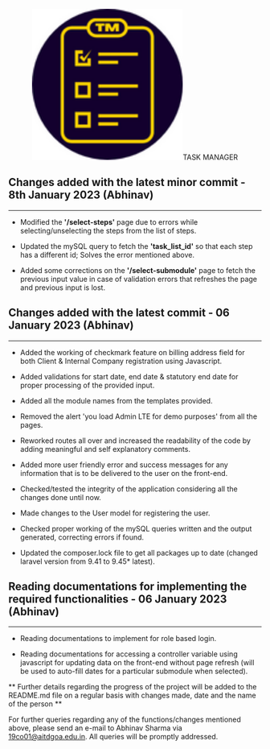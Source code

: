 <p align="center"><a href="https://github.com/abhinavjames2002/task-manager" target="_blank"><img src="/public/dist/img/AdminLTELogo.png" width="300" alt="Task Manager Logo"></a>TASK MANAGER</p>

## Changes added with the latest minor commit - 8th January 2023 (Abhinav)
---
+ Modified the **'/select-steps'** page due to errors while selecting/unselecting the steps from the list of steps.

+ Updated the mySQL query to fetch the **'task_list_id'** so that each step has a different id; Solves the error mentioned above.

+ Added some corrections on the **'/select-submodule'** page to fetch the previous input value in case of validation errors that refreshes the page and previous input is lost.


## Changes added with the latest commit - 06 January 2023 (Abhinav)
---
+ Added the working of checkmark feature on billing address field for both Client & Internal Company registration using Javascript.

+ Added validations for start date, end date & statutory end date for proper processing of the provided input.

+ Added all the module names from the templates provided.

+ Removed the alert 'you load Admin LTE for demo purposes' from all the pages.

+ Reworked routes all over and increased the readability of the code by adding meaningful and self explanatory comments.

+ Added more user friendly error and success messages for any information that is to be delivered to the user on the front-end.

+ Checked/tested the integrity of the application considering all the changes done until now.

+ Made changes to the User model for registering the user.

+ Checked proper working of the mySQL queries written and the output generated, correcting errors if found.

+ Updated the composer.lock file to get all packages up to date (changed laravel version from 9.41 to 9.45* latest).


## Reading documentations for implementing the required functionalities - 06 January 2023 (Abhinav)
---
+ Reading documentations to implement for role based login.

+ Reading documentations for accessing a controller variable using javascript for updating data on the front-end without page refresh (will be used to auto-fill dates for a particular submodule when selected).

** Further details regarding the progress of the project will be added to the README.md file on a regular basis with changes made, date and the name of the person **

For further queries regarding any of the functions/changes mentioned above, please send an e-mail to Abhinav Sharma via [19co01@aitdgoa.edu.in](mailto:19co01@aitdgoa.edu.in). All queries will be promptly addressed.


<!-- ## About Laravel

Laravel is a web application framework with expressive, elegant syntax. We believe development must be an enjoyable and creative experience to be truly fulfilling. Laravel takes the pain out of development by easing common tasks used in many web projects, such as:

- [Simple, fast routing engine](https://laravel.com/docs/routing).
- [Powerful dependency injection container](https://laravel.com/docs/container).
- Multiple back-ends for [session](https://laravel.com/docs/session) and [cache](https://laravel.com/docs/cache) storage.
- Expressive, intuitive [database ORM](https://laravel.com/docs/eloquent).
- Database agnostic [schema migrations](https://laravel.com/docs/migrations).
- [Robust background job processing](https://laravel.com/docs/queues).
- [Real-time event broadcasting](https://laravel.com/docs/broadcasting).

Laravel is accessible, powerful, and provides tools required for large, robust applications.

## Learning Laravel

Laravel has the most extensive and thorough [documentation](https://laravel.com/docs) and video tutorial library of all modern web application frameworks, making it a breeze to get started with the framework.

You may also try the [Laravel Bootcamp](https://bootcamp.laravel.com), where you will be guided through building a modern Laravel application from scratch.

If you don't feel like reading, [Laracasts](https://laracasts.com) can help. Laracasts contains over 2000 video tutorials on a range of topics including Laravel, modern PHP, unit testing, and JavaScript. Boost your skills by digging into our comprehensive video library.

## Laravel Sponsors

We would like to extend our thanks to the following sponsors for funding Laravel development. If you are interested in becoming a sponsor, please visit the Laravel [Patreon page](https://patreon.com/taylorotwell).

### Premium Partners

- **[Vehikl](https://vehikl.com/)**
- **[Tighten Co.](https://tighten.co)**
- **[Kirschbaum Development Group](https://kirschbaumdevelopment.com)**
- **[64 Robots](https://64robots.com)**
- **[Cubet Techno Labs](https://cubettech.com)**
- **[Cyber-Duck](https://cyber-duck.co.uk)**
- **[Many](https://www.many.co.uk)**
- **[Webdock, Fast VPS Hosting](https://www.webdock.io/en)**
- **[DevSquad](https://devsquad.com)**
- **[Curotec](https://www.curotec.com/services/technologies/laravel/)**
- **[OP.GG](https://op.gg)**
- **[WebReinvent](https://webreinvent.com/?utm_source=laravel&utm_medium=github&utm_campaign=patreon-sponsors)**
- **[Lendio](https://lendio.com)**

## Contributing

Thank you for considering contributing to the Laravel framework! The contribution guide can be found in the [Laravel documentation](https://laravel.com/docs/contributions).

## Code of Conduct

In order to ensure that the Laravel community is welcoming to all, please review and abide by the [Code of Conduct](https://laravel.com/docs/contributions#code-of-conduct).

## License

The Laravel framework is open-sourced software licensed under the [MIT license](https://opensource.org/licenses/MIT). -->